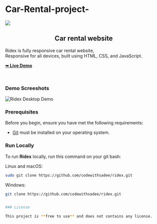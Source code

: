 # Car-Rental-project-


 
  <img src="./readme-images/project-logo.png" />

  <h2 align="center"> Car rental website</h2>

  Ridex is fully responsive car rental website, <br />Responsive for all devices, built using HTML, CSS, and JavaScript.

  <a href="https://https://github.com/Adityakumarraii/Car-Rental-project-/tree/main"><strong>➥ Live Demo</strong></a>

</div>

<br />

### Demo Screeshots

![Ridex Desktop Demo](./readme-images/desktop.png "Desktop Demo")

### Prerequisites

Before you begin, ensure you have met the following requirements:

* [Git](https://git-scm.com/downloads "Download Git") must be installed on your operating system.

### Run Locally

To run **Ridex** locally, run this command on your git bash:

Linux and macOS:

```bash
sudo git clone https://github.com/codewithsadee/ridex.git
```

Windows:

```bash
git clone https://github.com/codewithsadee/ridex.git


### License

This project is **free to use** and does not contains any license.
